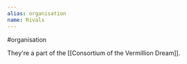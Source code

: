 ```yaml
---
alias: organisation
name: Rivals
---
```


#organisation

They're a part of the [[Consortium of the Vermillion Dream]].